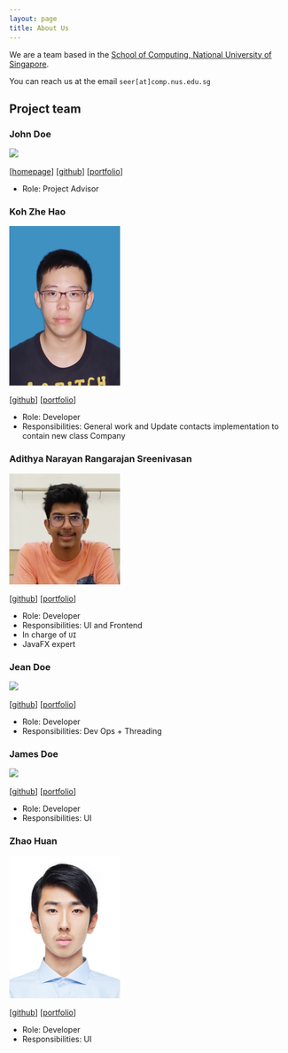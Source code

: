 ```yaml
---
layout: page
title: About Us
---
```


We are a team based in the [School of Computing, National University of Singapore](http://www.comp.nus.edu.sg).

You can reach us at the email `seer[at]comp.nus.edu.sg`

## Project team

### John Doe

<img src="images/johndoe.png" width="200px">

[[homepage](http://www.comp.nus.edu.sg/~damithch)]
[[github](https://github.com/johndoe)]
[[portfolio](team/johndoe.md)]

* Role: Project Advisor

### Koh Zhe Hao

<img src="images/koh-zhe-hao.png" width="200px">

[[github](http://github.com/koh-zhe-hao)]
[[portfolio](team/koh-zhe-hao.md)]

* Role: Developer
* Responsibilities: General work and Update contacts implementation to contain new class Company

### Adithya Narayan Rangarajan Sreenivasan

<img src="images/adithyanarayan.png" width="200px">

[[github](http://github.com/AdithyaNarayan)] [[portfolio](team/adi.md)]

* Role: Developer
* Responsibilities: UI and Frontend
* In charge of `UI`
* JavaFX expert


### Jean Doe

<img src="images/johndoe.png" width="200px">

[[github](http://github.com/johndoe)]
[[portfolio](team/johndoe.md)]

* Role: Developer
* Responsibilities: Dev Ops + Threading

### James Doe

<img src="images/johndoe.png" width="200px">

[[github](http://github.com/johndoe)]
[[portfolio](team/johndoe.md)]

* Role: Developer
* Responsibilities: UI

### Zhao Huan

<img src="images/zhaohuanqdcn.png" width="200px">

[[github](http://github.com/zhaohuanqdcn)]
[[portfolio](team/zhao-huan.md)]

* Role: Developer
* Responsibilities: UI
